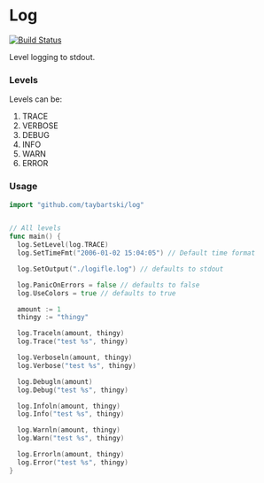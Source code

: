 # Log

[![Build Status](https://travis-ci.org/taybartski/log.svg)](https://travis-ci.org/taybartski/log)

Level logging to stdout.

### Levels
Levels can be:
1)	TRACE
1)	VERBOSE
1)	DEBUG
1)	INFO
1)	WARN
1)	ERROR

### Usage

```go
import "github.com/taybartski/log"


// All levels
func main() {
  log.SetLevel(log.TRACE)
  log.SetTimeFmt("2006-01-02 15:04:05") // Default time format

  log.SetOutput("./logifle.log") // defaults to stdout

  log.PanicOnErrors = false // defaults to false
  log.UseColors = true // defaults to true

  amount := 1
  thingy := "thingy"

  log.Traceln(amount, thingy)
  log.Trace("test %s", thingy)

  log.Verboseln(amount, thingy)
  log.Verbose("test %s", thingy)

  log.Debugln(amount)
  log.Debug("test %s", thingy)

  log.Infoln(amount, thingy)
  log.Info("test %s", thingy)

  log.Warnln(amount, thingy)
  log.Warn("test %s", thingy)

  log.Errorln(amount, thingy)
  log.Error("test %s", thingy)
}
```
